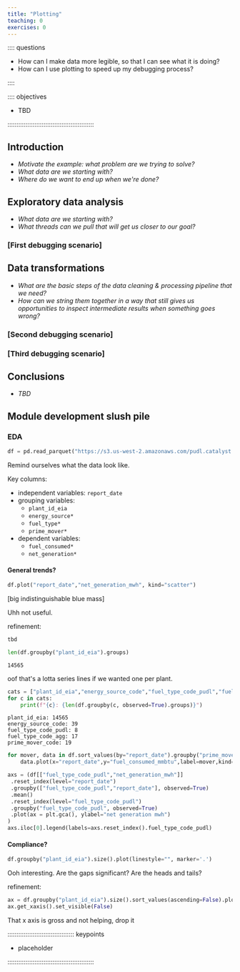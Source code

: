 ```yaml
---
title: "Plotting"
teaching: 0
exercises: 0
---
```



:::: questions

- How can I make data more legible, so that I can see what it is doing?
- How can I use plotting to speed up my debugging process?

::::

:::: objectives

- TBD

::::::::::::::::::::::::::::::::::::::::::::::::

## Introduction

- _Motivate the example: what problem are we trying to solve?_
- _What data are we starting with?_
- _Where do we want to end up when we're done?_

## Exploratory data analysis

- _What data are we starting with?_
- _What threads can we pull that will get us closer to our goal?_

### [First debugging scenario]

## Data transformations

- _What are the basic steps of the data cleaning & processing pipeline that we need?_
- _How can we string them together in a way that still gives us opportunities to inspect intermediate results when something goes wrong?_

### [Second debugging scenario]

### [Third debugging scenario]

## Conclusions

- _TBD_


## Module development slush pile

### EDA

```python
df = pd.read_parquet("https://s3.us-west-2.amazonaws.com/pudl.catalyst.coop/nightly/out_eia923__generation_fuel_combined.parquet")
```

Remind ourselves what the data look like.

Key columns:
- independent variables: `report_date`
- grouping variables:
  - `plant_id_eia`
  - `energy_source*`
  - `fuel_type*`
  - `prime_mover*`
- dependent variables:
  - `fuel_consumed*`
  - `net_generation*`

#### General trends?

```python
df.plot("report_date","net_generation_mwh", kind="scatter")
```
[big indistinguishable blue mass]

Uhh not useful.

refinement:
```python
tbd
```

```python
len(df.groupby("plant_id_eia").groups)
```
```output
14565
```
oof that's a lotta series lines if we wanted one per plant.

```python
cats = ["plant_id_eia","energy_source_code","fuel_type_code_pudl","fuel_type_code_agg","prime_mover_code"]
for c in cats:
    print(f"{c}: {len(df.groupby(c, observed=True).groups)}")
```
```outputs
plant_id_eia: 14565
energy_source_code: 39
fuel_type_code_pudl: 8
fuel_type_code_agg: 17
prime_mover_code: 19
```

```python
for mover, data in df.sort_values(by="report_date").groupby("prime_mover_code"):
    data.plot(x="report_date",y="fuel_consumed_mmbtu",label=mover,kind="scatter")
```


```python
axs = (df[["fuel_type_code_pudl","net_generation_mwh"]]
 .reset_index(level="report_date")
 .groupby(["fuel_type_code_pudl","report_date"], observed=True)
 .mean()
 .reset_index(level="fuel_type_code_pudl")
 .groupby("fuel_type_code_pudl", observed=True)
 .plot(ax = plt.gca(), ylabel="net generation mwh")
)
axs.iloc[0].legend(labels=axs.reset_index().fuel_type_code_pudl)
```

#### Compliance?

```python
df.groupby("plant_id_eia").size().plot(linestyle="", marker='.')
```

Ooh interesting. Are the gaps significant? Are the heads and tails?

refinement:

```python
ax = df.groupby("plant_id_eia").size().sort_values(ascending=False).plot(kind='bar')
ax.get_xaxis().set_visible(False)
```

That x axis is gross and not helping, drop it



::::::::::::::::::::::::::::::::::::: keypoints

- placeholder

::::::::::::::::::::::::::::::::::::::::::::::::
